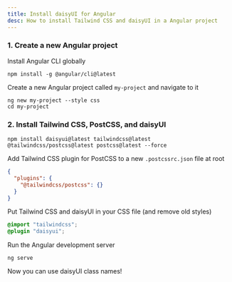 ```yaml
---
title: Install daisyUI for Angular
desc: How to install Tailwind CSS and daisyUI in a Angular project
---
```


<script>
  import Translate from "$components/Translate.svelte"
</script>

### 1. Create a new Angular project

Install Angular CLI globally

```sh:Terminal
npm install -g @angular/cli@latest
```

Create a new Angular project called `my-project` and navigate to it

```sh:Terminal
ng new my-project --style css
cd my-project
```

### 2. Install Tailwind CSS, PostCSS, and daisyUI

```sh:Terminal
npm install daisyui@latest tailwindcss@latest @tailwindcss/postcss@latest postcss@latest --force
```

Add Tailwind CSS plugin for PostCSS to a new `.postcssrc.json` file at root

```json:.postcssrc.json
{
  "plugins": {
    "@tailwindcss/postcss": {}
  }
}
```

Put Tailwind CSS and daisyUI in your CSS file (and remove old styles)
  
```postcss:src/styles.css
@import "tailwindcss";
@plugin "daisyui";
```

Run the Angular development server
```sh:Terminal
ng serve
```

Now you can use daisyUI class names!
